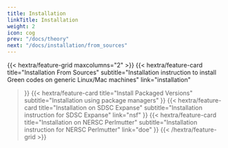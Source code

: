 ```yaml
---
title: Installation
linkTitle: Installation
weight: 2
icon: cog
prev: "/docs/theory"
next: "/docs/installation/from_sources"
---
```


{{< hextra/feature-grid maxcolumns="2" >}}
  {{< hextra/feature-card
    title="Installation From Sources"
    subtitle="Installation instruction to install Green codes on generic Linux/Mac machines"
    link="installation"
  >}}
  {{< hextra/feature-card
    title="Install Packaged Versions"
    subtitle="Installation using package managers"
  >}}
  {{< hextra/feature-card
    title="Installation on SDSC Expanse"
    subtitle="Installation instruction for SDSC Expanse"
    link="nsf"
  >}}
  {{< hextra/feature-card
    title="Installation on NERSC Perlmutter"
    subtitle="Installation instruction for NERSC Perlmutter"
    link="doe"
  >}}
{{< /hextra/feature-grid >}}

